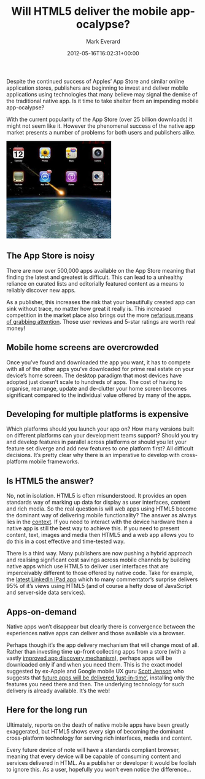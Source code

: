 ﻿---
title: Will HTML5 deliver the mobile app-ocalypse?
date: 2012-05-16T16:02:31+00:00
author: Mark Everard
layout: post
color: rgb(0,0,0)
featured-ing: /assets/uploads/2012/05/app-ocolypse.png
permalink: /2012/05/16/will-html5-deliver-the-mobile-app-ocalypse/
dsq_thread_id:
  - "1079536266"
categories:
  - Opinion
---
Despite the continued success of Apples&#8217; App Store and similar online application stores, publishers are beginning to invest and deliver mobile applications using technologies that many believe may signal the demise of the traditional native app. Is it time to take shelter from an impending mobile app-ocalypse?

With the current popularity of the App Store (over 25 billion downloads) it might not seem like it. However the phenomenal success of the native app market presents a number of problems for both users and publishers alike.

![Will HTML5 deliver the mobile app-ocalypse?](/assets/uploads/2012/05/app-ocolypse.png)

## The App Store is noisy
There are now over 500,000 apps available on the App Store meaning that finding the latest and greatest is difficult. This can lead to a unhealthy reliance on curated lists and editorially featured content as a means to reliably discover new apps.

As a publisher, this increases the risk that your beautifully created app can sink without trace, no matter how great it really is. This increased competition in the market place also brings out the more <a title="App Developers Resort to Buying Good Reviews" href="http://appstoreoptimize.com/app-developers-resort-to-buying-good-reviews/" target="_blank" rel="noopener">nefarious means of grabbing attention</a>. Those user reviews and 5-star ratings are worth real money!

## Mobile home screens are overcrowded
Once you&#8217;ve found and downloaded the app you want, it has to compete with all of the other apps you&#8217;ve downloaded for prime real estate on your device&#8217;s home screen. The desktop paradigm that most devices have adopted just doesn&#8217;t scale to hundreds of apps. The cost of having to organise, rearrange, update and de-clutter your home screen becomes significant compared to the individual value offered by many of the apps.

## Developing for multiple platforms is expensive
Which platforms should you launch your app on? How many versions built on different platforms can your development teams support? Should you try and develop features in parallel across platforms or should you let your feature set diverge and add new features to one platform first? All difficult decisions. It&#8217;s pretty clear why there is an imperative to develop with cross-platform mobile frameworks.

## Is HTML5 the answer?
No, not in isolation. HTML5 is often misunderstood. It provides an open standards way of marking up data for display as user interfaces, content and rich media. So the real question is will web apps using HTML5 become the dominant way of delivering mobile functionality? The answer as always lies in the <a title="Tim Bray - Browsers vs Apps" href="http://www.tbray.org/ongoing/When/201x/2012/05/02/Web-Futurez" target="_blank" rel="noopener">context</a>. If you need to interact with the device hardware then a native app is still the best way to achieve this. If you need to present content, text, images and media then HTML5 and a web app allows you to do this in a cost effective and time-tested way.

There is a third way. Many publishers are now pushing a hybrid approach and realising significant cost savings across mobile channels by building native apps which use HTML5 to deliver user interfaces that are imperceivably different to those offered by native code. Take for example, the <a title="You’ll never believe how LinkedIn built its new iPad app" href="http://venturebeat.com/2012/05/02/linkedin-ipad-app-engineering/" target="_blank" rel="noopener">latest LinkedIn IPad app</a> which to many commentator&#8217;s surprise delivers 95% of it&#8217;s views using HTML5 (and of course a hefty dose of JavaScript and server-side data services).

## Apps-on-demand
Native apps won&#8217;t disappear but clearly there is convergence between the experiences native apps can deliver and those available via a browser.

Perhaps though it&#8217;s the app delivery mechanism that will change most of all. Rather than investing time up-front collecting apps from a store (with a vastly <a title="Apple Acquires Chomp; App Store Search And Discovery To Be Completely Revamped" href="http://techcrunch.com/2012/02/23/apple-chomp/" target="_blank" rel="noopener">improved app discovery mechanism</a>), perhaps apps will be downloaded only if and when you need them. This is the exact model suggested by ex-Apple and Google mobile UX guru <a title="Scott Jenson on Twitter" href="http://twitter.com/scottjenson/" target="_blank" rel="noopener">Scott Jenson</a> who suggests that <a title="Mobile Apps Must Die" href="http://designmind.frogdesign.com/blog/mobile-apps-must-die.html" target="_blank" rel="noopener">future apps will be delivered &#8216;just-in-time&#8217;</a>, installing only the features you need there and then. The underlying technology for such delivery is already available. It&#8217;s the web!

## Here for the long run
Ultimately, reports on the death of native mobile apps have been greatly exaggerated, but HTML5 shows every sign of becoming the dominant cross-platform technology for serving rich interfaces, media and content.

Every future device of note will have a standards compliant browser, meaning that every device will be capable of consuming content and services delivered in HTML. As a publisher or developer it would be foolish to ignore this. As a user, hopefully you won&#8217;t even notice the difference...